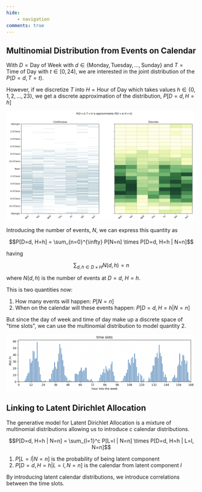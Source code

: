 ```yaml
---
hide: 
    - navigation
comments: true
---
```


## Multinomial Distribution from Events on Calendar

With $D = \text{Day of Week}$ with $d \in \{\text{Monday}, \text{Tuesday}, ..., \text{Sunday}\}$ and $T = \text{Time of Day}$ with $t \in [0, 24)$, we are interested in the joint distribution of the $P(D=d, T=t)$. 

However, if we discretize $T$ into $H = \text{Hour of Day}$ which takes values $h \in \{0, 1, 2, ..., 23\}$, we get a discrete approximation of the distribution, $P[D=d, H=h]$

![Discrete Approximation](./images/discrete-approximation.png)

Introducing the number of events, $N$, we can express this quantity as 

$$P[D=d, H=h] = \sum_{n=0}^{\infty} P[N=n] \times P[D=d, H=h | N=n]$$

having 

$$\sum_{d, h \in D \times H} N(d, h) = n$$ 

where $N(d, h)$ is the number of events at $D=d$, $H=h$.

This is two quantities now: 

1. How many events will happen: $P[N=n]$
2. When on the calendar will these events happen: $P[D=d, H=h | N=n]$

But since the day of week and time of day make up a discrete space of "time slots", we can use the multinomial distribution to model quantity 2. 

![Time Slots](./images/time-slots.png)

## Linking to Latent Dirichlet Allocation

The generative model for Latent Dirichlet Allocation is a mixture of multinomial distributions allowing us to introduce $c$ calendar distributions.

$$P[D=d, H=h | N=n] = \sum_{l=1}^c P[L=l | N=n] \times P[D=d, H=h | L=l, N=n]$$

1. $P[L=l | N=n]$ is the probability of being latent component
2. $P[D=d, H=h | L=l, N=n]$ is the calendar from latent component $l$

By introducing latent calendar distributions, we introduce correlations between the time slots. 


